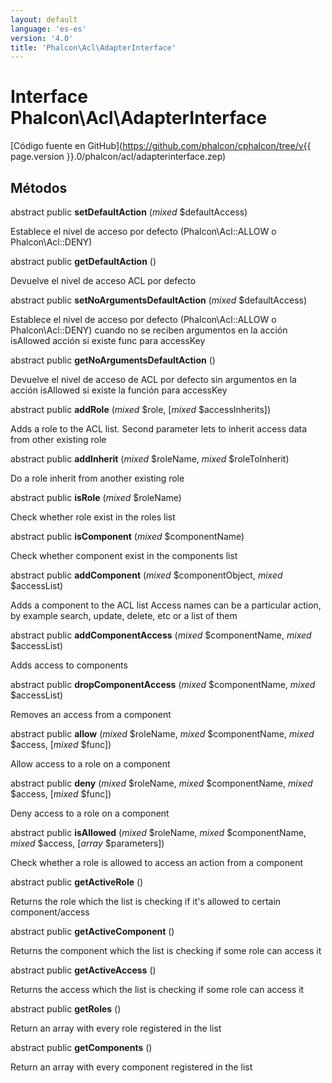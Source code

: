```yaml
---
layout: default
language: 'es-es'
version: '4.0'
title: 'Phalcon\Acl\AdapterInterface'
---
```


# Interface **Phalcon\Acl\AdapterInterface**

[Código fuente en GitHub](https://github.com/phalcon/cphalcon/tree/v{{ page.version }}.0/phalcon/acl/adapterinterface.zep)

## Métodos

abstract public **setDefaultAction** (*mixed* $defaultAccess)

Establece el nivel de acceso por defecto (Phalcon\Acl::ALLOW o Phalcon\Acl::DENY)

abstract public **getDefaultAction** ()

Devuelve el nivel de acceso ACL por defecto

abstract public **setNoArgumentsDefaultAction** (*mixed* $defaultAccess)

Establece el nivel de acceso por defecto (Phalcon\Acl::ALLOW o Phalcon\Acl::DENY) cuando no se reciben argumentos en la acción isAllowed acción si existe func para accessKey

abstract public **getNoArgumentsDefaultAction** ()

Devuelve el nivel de acceso de ACL por defecto sin argumentos en la acción isAllowed si existe la función para accessKey

abstract public **addRole** (*mixed* $role, [*mixed* $accessInherits])

Adds a role to the ACL list. Second parameter lets to inherit access data from other existing role

abstract public **addInherit** (*mixed* $roleName, *mixed* $roleToInherit)

Do a role inherit from another existing role

abstract public **isRole** (*mixed* $roleName)

Check whether role exist in the roles list

abstract public **isComponent** (*mixed* $componentName)

Check whether component exist in the components list

abstract public **addComponent** (*mixed* $componentObject, *mixed* $accessList)

Adds a component to the ACL list Access names can be a particular action, by example search, update, delete, etc or a list of them

abstract public **addComponentAccess** (*mixed* $componentName, *mixed* $accessList)

Adds access to components

abstract public **dropComponentAccess** (*mixed* $componentName, *mixed* $accessList)

Removes an access from a component

abstract public **allow** (*mixed* $roleName, *mixed* $componentName, *mixed* $access, [*mixed* $func])

Allow access to a role on a component

abstract public **deny** (*mixed* $roleName, *mixed* $componentName, *mixed* $access, [*mixed* $func])

Deny access to a role on a component

abstract public **isAllowed** (*mixed* $roleName, *mixed* $componentName, *mixed* $access, [*array* $parameters])

Check whether a role is allowed to access an action from a component

abstract public **getActiveRole** ()

Returns the role which the list is checking if it's allowed to certain component/access

abstract public **getActiveComponent** ()

Returns the component which the list is checking if some role can access it

abstract public **getActiveAccess** ()

Returns the access which the list is checking if some role can access it

abstract public **getRoles** ()

Return an array with every role registered in the list

abstract public **getComponents** ()

Return an array with every component registered in the list